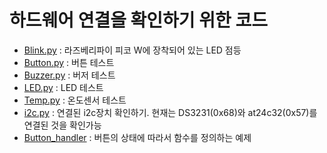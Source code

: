 # 하드웨어 연결을 확인하기 위한 코드
- [Blink.py](/simpletest/Blink.py) : 라즈베리파이 피코 W에 장착되어 있는 LED 점등 
- [Button.py](/simpletest/Button.py) : 버튼 테스트
- [Buzzer.py](/simpletest/Buzzer.py) : 버저 테스트
- [LED.py](/simpletest/LED.py) : LED 테스트 
- [Temp.py](/simpletest/Temp.py) : 온도센서 테스트 
- [i2c.py](/simpletest/i2c.py) : 연결된 i2c장치 확인하기. 현재는 DS3231(0x68)와 at24c32(0x57)를 연결된 것을 확인가능 
- [Button_handler](/simpletest/Button_handler.py) : 버튼의 상태에 따라서 함수를 정의하는 예제 